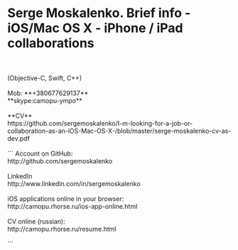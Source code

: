 
# Serge Moskalenko. Brief info - iOS/Mac OS X - iPhone / iPad collaborations
<br>
<br>
(Objective-C, Swift, C++)<br>
<br>
Mob: **+380677629137** <br>
**skype:camopu-ympo** <br>
<br>
**CV**<br>
https://github.com/sergemoskalenko/I-m-looking-for-a-job-or-collaboration-as-an-iOS-Mac-OS-X-/blob/master/serge-moskalenko-cv-as-dev.pdf
<br><br>
```
Account on GitHub: <br>
http://github.com/sergemoskalenko
<br><br>
LinkedIn<br>
http://www.linkedin.com/in/sergemoskalenko
<br><br>
iOS applications online in your browser:<br>
http://camopu.rhorse.ru/ios-app-online.html
<br><br>
CV online (russian):<br>
http://camopu.rhorse.ru/resume.html
<br><br>
```
